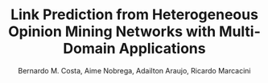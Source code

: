 ---
paperId: 6
author: Bernardo M. Costa, Aime Nobrega, Adailton Araujo, Ricardo Marcacini
publicationauthor: Costa, M. B. et al.
title: Link Prediction from Heterogeneous Opinion Mining Networks with Multi-Domain Applications
pdf: 
poster: poster_6.pdf
alt: --
type: Poster
topic: Machine Learning
subtopic: Natural Language Processing, Opinion Mining and Analysis
link: https://research.latinxinai.org/papers/icml/2022/pdf/poster_6.pdf
conference: icml
year: 2022
tags: icml-2022
location: Baltimore, Maryland USA
---